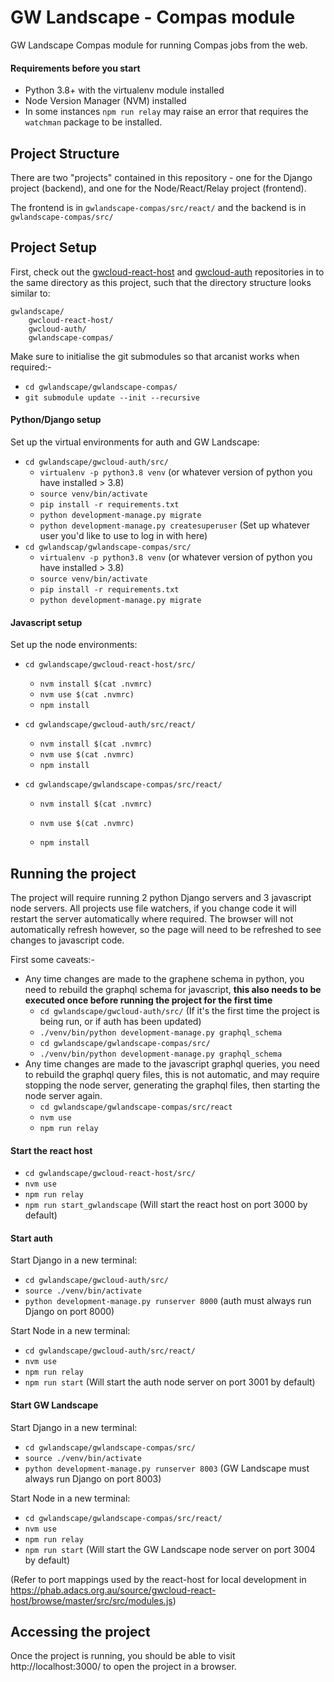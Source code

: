 # GW Landscape - Compas module

GW Landscape Compas module for running Compas jobs from the web.



#### Requirements before you start

* Python 3.8+ with the virtualenv module installed
* Node Version Manager (NVM) installed
* In some instances `npm run relay` may raise an error that requires the `watchman` package to be installed.



## Project Structure

There are two "projects" contained in this repository - one for the Django project (backend), and one for the Node/React/Relay project (frontend).

The frontend is in `gwlandscape-compas/src/react/` and the backend is in `gwlandscape-compas/src/`



## Project Setup

First, check out the [gwcloud-react-host](https://phab.adacs.org.au/source/gwcloud-react-host/) and [gwcloud-auth](https://phab.adacs.org.au/source/gwcloud-auth/) repositories in to the same directory as this project, such that the directory structure looks similar to:

```
gwlandscape/
	gwcloud-react-host/
	gwcloud-auth/
	gwlandscape-compas/
```

Make sure to initialise the git submodules so that arcanist works when required:-

* `cd gwlandscape/gwlandscape-compas/`
* `git submodule update --init --recursive`



#### Python/Django setup

Set up the virtual environments for auth and GW Landscape:

* `cd gwlandscape/gwcloud-auth/src/` 
  * `virtualenv -p python3.8 venv` (or whatever version of python you have installed > 3.8)
  * `source venv/bin/activate`
  * `pip install -r requirements.txt`
  * `python development-manage.py migrate`
  * `python development-manage.py createsuperuser` (Set up whatever user you'd like to use to log in with here)
* `cd gwlandscap/gwlandscape-compas/src/`
  * `virtualenv -p python3.8 venv` (or whatever version of python you have installed > 3.8)
  * `source venv/bin/activate`
  * `pip install -r requirements.txt`
  * `python development-manage.py migrate`

#### Javascript setup

Set up the node environments:

* `cd gwlandscape/gwcloud-react-host/src/`

  * `nvm install $(cat .nvmrc)`
  * `nvm use $(cat .nvmrc)`
  * `npm install`

* `cd gwlandscape/gwcloud-auth/src/react/`

  * `nvm install $(cat .nvmrc)`
  * `nvm use $(cat .nvmrc)`
  * `npm install`

* `cd gwlandscape/gwlandscape-compas/src/react/`

  * `nvm install $(cat .nvmrc)`

  * `nvm use $(cat .nvmrc)`

  * `npm install`

    

## Running the project

The project will require running 2 python Django servers and 3 javascript node servers. All projects use file watchers, if you change code it will restart the server automatically where required. The browser will not automatically refresh however, so the page will need to be refreshed to see changes to javascript code.

First some caveats:-

* Any time changes are made to the graphene schema in python, you need to rebuild the graphql schema for javascript, **this also needs to be executed once before running the project for the first time**
  * `cd gwlandscape/gwcloud-auth/src/` (If it's the first time the project is being run, or if auth has been updated)
  * `./venv/bin/python development-manage.py graphql_schema`
  * `cd gwlandscape/gwlandscape-compas/src/`
  * `./venv/bin/python development-manage.py graphql_schema`
* Any time changes are made to the javascript graphql queries, you need to rebuild the graphql query files, this is not automatic, and may require stopping the node server, generating the graphql files, then starting the node server again.
  * `cd gwlandscape/gwlandscape-compas/src/react`
  * `nvm use`
  * `npm run relay`

#### Start the react host

* `cd gwlandscape/gwcloud-react-host/src/`
* `nvm use`
* `npm run relay`
* `npm run start_gwlandscape` (Will start the react host on port 3000 by default)

#### Start auth

Start Django in a new terminal:

* `cd gwlandscape/gwcloud-auth/src/`
* `source ./venv/bin/activate`
* `python development-manage.py runserver 8000` (auth must always run Django on port 8000)

Start Node in a new terminal:

* `cd gwlandscape/gwcloud-auth/src/react/`
* `nvm use`
* `npm run relay`
* `npm run start` (Will start the auth node server on port 3001 by default)

#### Start GW Landscape

Start Django in a new terminal:

* `cd gwlandscape/gwlandscape-compas/src/`
* `source ./venv/bin/activate`
* `python development-manage.py runserver 8003` (GW Landscape must always run Django on port 8003)

Start Node in a new terminal:

* `cd gwlandscape/gwlandscape-compas/src/react/`
* `nvm use`
* `npm run relay`
* `npm run start` (Will start the GW Landscape node server on port 3004 by default)



(Refer to port mappings used by the react-host for local development in https://phab.adacs.org.au/source/gwcloud-react-host/browse/master/src/src/modules.js)



## Accessing the project

Once the project is running, you should be able to visit http://localhost:3000/ to open the project in a browser.

